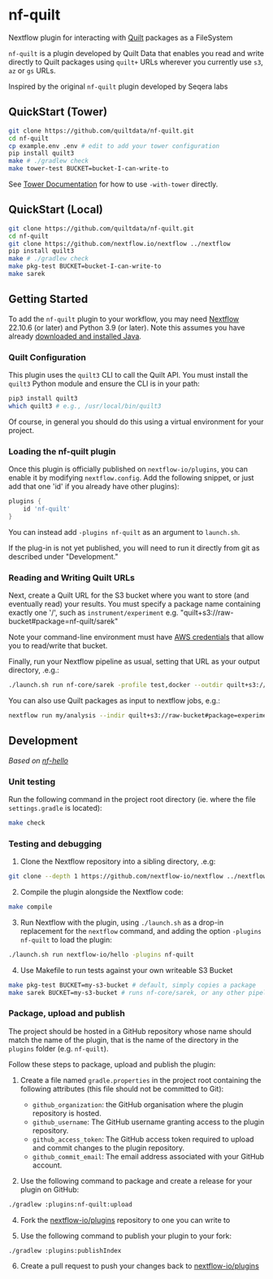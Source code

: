 # nf-quilt

Nextflow plugin for interacting with [Quilt](https://quiltdata.com/) packages as a FileSystem

`nf-quilt` is a plugin developed by Quilt Data that enables you read and write directly
to Quilt packages using `quilt+` URLs wherever you currently use `s3`, `az` or `gs` URLs.

Inspired by the original `nf-quilt` plugin developed by Seqera labs

## QuickStart (Tower)

```bash
git clone https://github.com/quiltdata/nf-quilt.git
cd nf-quilt
cp example.env .env # edit to add your tower configuration
pip install quilt3
make # ./gradlew check
make tower-test BUCKET=bucket-I-can-write-to
```

See [Tower Documentation](https://help.tower.nf/22.3/getting-started/usage/) for how to use `-with-tower` directly.


## QuickStart (Local)

```bash
git clone https://github.com/quiltdata/nf-quilt.git
cd nf-quilt
git clone https://github.com/nextflow.io/nextflow ../nextflow
pip install quilt3
make # ./gradlew check
make pkg-test BUCKET=bucket-I-can-write-to
make sarek
```


## Getting Started

To add the `nf-quilt` plugin to your workflow, you may need [Nextflow](https://nextflow.io/docs/latest/getstarted.html) 22.10.6 (or later) and Python 3.9 (or later).  Note this assumes you have already [downloaded and installed Java](https://www.java.com/en/download/help/download_options.html).

### Quilt Configuration

This plugin uses the `quilt3` CLI to call the Quilt API.
You must install the `quilt3` Python module and ensure the CLI is in your path:

```bash
pip3 install quilt3
which quilt3 # e.g., /usr/local/bin/quilt3
```

Of course, in general you should do this using a virtual environment for your project.

### Loading the nf-quilt plugin

Once this plugin is officially published on `nextflow-io/plugins`,
you can enable it by modifying `nextflow.config`.
Add the following snippet, or just add that one 'id' if you already have other plugins):
```groovy
plugins {
    id 'nf-quilt'
}
```

You can instead add `-plugins nf-quilt` as an argument to `launch.sh`.

If the plug-in is not yet published, you will need to run it directly from git
as described under "Development."

### Reading and Writing Quilt URLs

Next, create a Quilt URL for the S3 bucket where you want to store (and eventually read) your results.
You must specify a package name containing exactly one '/', such as `instrument/experiment`
e.g. "quilt+s3://raw-bucket#package=nf-quilt/sarek"

Note your command-line environment must have
[AWS credentials](https://docs.aws.amazon.com/cli/latest/userguide/cli-configure-files.html)
that allow you to read/write that bucket.

Finally, run your Nextflow pipeline as usual, setting that URL as your output directory, .e.g.:

```bash
./launch.sh run nf-core/sarek -profile test,docker --outdir quilt+s3://raw-bucket#package=nf-quilt/sarek&path=.
```

You can also use Quilt packages as input to nextflow jobs, e.g.:

```bash
nextflow run my/analysis --indir quilt+s3://raw-bucket#package=experiment/instrument --outdir quilt+s3://prod-bucket#package=experiment/analysis
```


## Development

_Based on [nf-hello](https://github.com/nextflow-io/nf-hello)_

### Unit testing

Run the following command in the project root directory (ie. where the file `settings.gradle` is located):

```bash
make check
```

### Testing and debugging

1. Clone the Nextflow repository into a sibling directory, .e.g:

```bash
git clone --depth 1 https://github.com/nextflow-io/nextflow ../nextflow
```

2. Compile the plugin alongside the Nextflow code:

```bash
make compile
```

3. Run Nextflow with the plugin, using `./launch.sh` as a drop-in replacement for the `nextflow` command, and adding the option `-plugins nf-quilt` to load the plugin:

```bash
./launch.sh run nextflow-io/hello -plugins nf-quilt
```

4. Use Makefile to run tests against your own writeable S3 Bucket

```bash
make pkg-test BUCKET=my-s3-bucket # default, simply copies a package
make sarek BUCKET=my-s3-bucket # runs nf-core/sarek, or any other pipeline that uses `--outdir`
```

### Package, upload and publish

The project should be hosted in a GitHub repository whose name should match the name of the plugin, that is the name of the directory in the `plugins` folder (e.g. `nf-quilt`).

Follow these steps to package, upload and publish the plugin:

1. Create a file named `gradle.properties` in the project root containing the following attributes (this file should not be committed to Git):

   * `github_organization`: the GitHub organisation where the plugin repository is hosted.
   * `github_username`: The GitHub username granting access to the plugin repository.
   * `github_access_token`: The GitHub access token required to upload and commit changes to the plugin repository.
   * `github_commit_email`: The email address associated with your GitHub account.

3. Use the following command to package and create a release for your plugin on GitHub:
```bash
./gradlew :plugins:nf-quilt:upload
```

4. Fork the [nextflow-io/plugins](https://github.com/nextflow-io/plugins) repository to one you can write to

5. Use the following command to publish your plugin to your fork:
 ```bash
 ./gradlew :plugins:publishIndex
 ```

6. Create a pull request to push your changes back to [nextflow-io/plugins](https://github.com/nextflow-io/plugins/blob/main/plugins.json)
